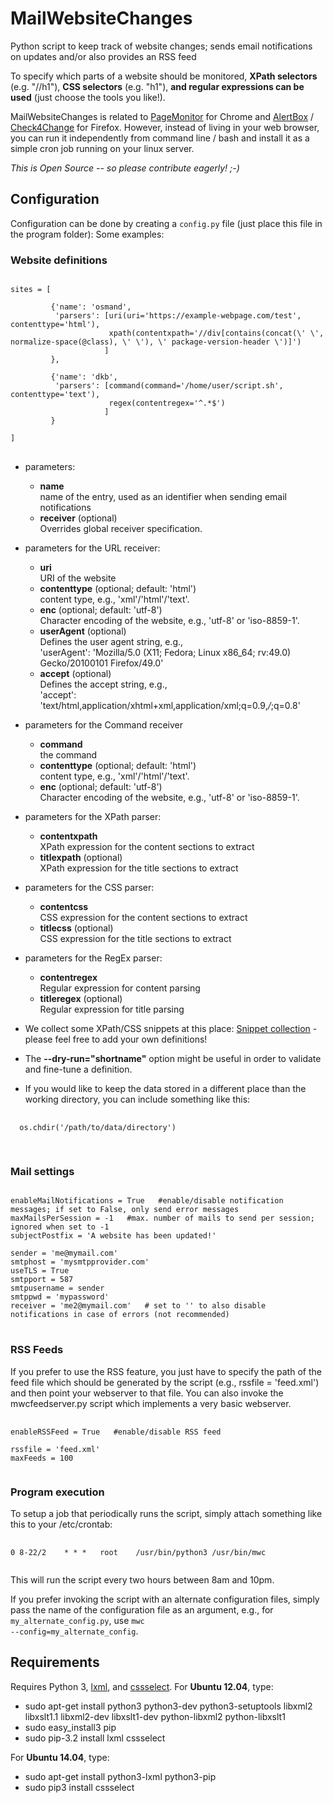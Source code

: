 # MailWebsiteChanges

Python script to keep track of website changes; sends email notifications on updates and/or also provides an RSS feed

To specify which parts of a website should be monitored, <b>XPath selectors</b> (e.g. "//h1"), <b>CSS selectors</b> (e.g. "h1"), <b>and regular expressions can be used</b> (just choose the tools you like!).

MailWebsiteChanges is related to <a href="http://code.google.com/p/pagemon-chrome-ext/">PageMonitor</a> for Chrome and <a href="https://addons.mozilla.org/de/firefox/addon/alertbox/">AlertBox</a> / <a href="https://addons.mozilla.org/de/firefox/addon/check4change/">Check4Change</a> for Firefox. However, instead of living in your web browser, you can run it independently from command line / bash and install it as a simple cron job running on your linux server.


<i>This is Open Source -- so please contribute eagerly! ;-)</i>


## Configuration
Configuration can be done by creating a <code>config.py</code> file (just place this file in the program folder):
Some examples:

### Website definitions
<pre>
<code>
sites = [

         {'name': 'osmand',
          'parsers': [uri(uri='https://example-webpage.com/test', contenttype='html'),
                      xpath(contentxpath='//div[contains(concat(\' \', normalize-space(@class), \' \'), \' package-version-header \')]')
                     ]
         },

         {'name': 'dkb',
          'parsers': [command(command='/home/user/script.sh', contenttype='text'),
                      regex(contentregex='^.*$')
                     ]
         }

]
</code>
</pre>

 * parameters:

   * <b>name</b>  
     name of the entry, used as an identifier when sending email notifications
   * <b>receiver</b> (optional)  
     Overrides global receiver specification.

 * parameters for the URL receiver:

   * <b>uri</b>  
     URI of the website
   * <b>contenttype</b> (optional; default: 'html')  
     content type, e.g., 'xml'/'html'/'text'.
   * <b>enc</b> (optional; default: 'utf-8')  
     Character encoding of the website, e.g., 'utf-8' or 'iso-8859-1'.
   * <b>userAgent</b> (optional)  
     Defines the user agent string, e.g.,  
     'userAgent': 'Mozilla/5.0 (X11; Fedora; Linux x86_64; rv:49.0) Gecko/20100101 Firefox/49.0'
   * <b>accept</b> (optional)  
     Defines the accept string, e.g.,  
     'accept': 'text/html,application/xhtml+xml,application/xml;q=0.9,*/*;q=0.8'

 * parameters for the Command receiver

   * <b>command</b>  
     the command
   * <b>contenttype</b> (optional; default: 'html')  
     content type, e.g., 'xml'/'html'/'text'.
   * <b>enc</b> (optional; default: 'utf-8')  
     Character encoding of the website, e.g., 'utf-8' or 'iso-8859-1'.

 * parameters for the XPath parser:

   * <b>contentxpath</b>  
     XPath expression for the content sections to extract
   * <b>titlexpath</b> (optional)  
     XPath expression for the title sections to extract

 * parameters for the CSS parser:

   * <b>contentcss</b>  
     CSS expression for the content sections to extract
   * <b>titlecss</b> (optional)  
     CSS expression for the title sections to extract

 * parameters for the RegEx parser:

   * <b>contentregex</b>  
     Regular expression for content parsing
   * <b>titleregex</b> (optional)  
     Regular expression for title parsing

 * We collect some XPath/CSS snippets at this place: <a href="https://github.com/Debianguru/MailWebsiteChanges/wiki/snippets">Snippet collection</a> - please feel free to add your own definitions!

 * The <b>--dry-run="shortname"</b> option might be useful in order to validate and fine-tune a definition.

 * If you would like to keep the data stored in a different place than the working directory, you can include something like this:
  <pre>
   <code>
  os.chdir('/path/to/data/directory')
   </code>
  </pre>

### Mail settings
<pre>
<code>
enableMailNotifications = True   #enable/disable notification messages; if set to False, only send error messages
maxMailsPerSession = -1   #max. number of mails to send per session; ignored when set to -1
subjectPostfix = 'A website has been updated!'

sender = 'me@mymail.com'
smtphost = 'mysmtpprovider.com'
useTLS = True
smtpport = 587
smtpusername = sender
smtppwd = 'mypassword'
receiver = 'me2@mymail.com'   # set to '' to also disable notifications in case of errors (not recommended)
</code>
</pre>


### RSS Feeds
If you prefer to use the RSS feature, you just have to specify the path of the feed file which should be generated by the script (e.g., rssfile = 'feed.xml') and then point your webserver to that file. You can also invoke the mwcfeedserver.py script which implements a very basic webserver.

<pre>
 <code>
enableRSSFeed = True   #enable/disable RSS feed

rssfile = 'feed.xml'
maxFeeds = 100
 </code>
</pre>


### Program execution
To setup a job that periodically runs the script, simply attach something like this to your /etc/crontab:
<pre>
 <code>
0 8-22/2    * * *   root	/usr/bin/python3 /usr/bin/mwc
 </code>
</pre>
This will run the script every two hours between 8am and 10pm.

If you prefer invoking the script with an alternate configuration files, simply pass the name of the configuration file as an argument, e.g., for <code>my_alternate_config.py</code>, use <code>mwc --config=my_alternate_config</code>.


## Requirements
Requires Python 3, <a href="http://lxml.de/">lxml</a>, and <a href="http://pythonhosted.org/cssselect/">cssselect</a>.
For <b>Ubuntu 12.04</b>, type:

  * sudo apt-get install python3 python3-dev python3-setuptools libxml2 libxslt1.1 libxml2-dev libxslt1-dev python-libxml2 python-libxslt1
  * sudo easy\_install3 pip
  * sudo pip-3.2 install lxml cssselect

For <b>Ubuntu 14.04</b>, type:

  * sudo apt-get install python3-lxml python3-pip
  * sudo pip3 install cssselect

